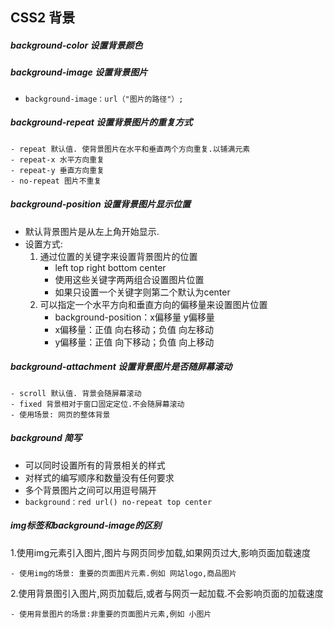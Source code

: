 ## CSS2 背景
##### background-color 设置背景颜色

##### background-image 设置背景图片
- ````background-image：url（"图片的路径"）;````

##### background-repeat 设置背景图片的重复方式

	- repeat 默认值. 使背景图片在水平和垂直两个方向重复.以铺满元素
	- repeat-x 水平方向重复
	- repeat-y 垂直方向重复
	- no-repeat 图片不重复

##### background-position 设置背景图片显示位置
- 默认背景图片是从左上角开始显示. 
- 设置方式:
	1. 通过位置的关键字来设置背景图片的位置
		- left top right bottom center
		- 使用这些关键字两两组合设置图片位置
		- 如果只设置一个关键字则第二个默认为center
	2. 可以指定一个水平方向和垂直方向的偏移量来设置图片位置
		-  background-position：x偏移量 y偏移量 
		-  x偏移量：正值 向右移动；负值 向左移动
		-  y偏移量：正值 向下移动；负值 向上移动

##### background-attachment 设置背景图片是否随屏幕滚动

	- scroll 默认值. 背景会随屏幕滚动
	- fixed 背景相对于窗口固定定位.不会随屏幕滚动
	- 使用场景: 网页的整体背景
	
##### background 简写
- 可以同时设置所有的背景相关的样式
- 对样式的编写顺序和数量没有任何要求
- 多个背景图片之间可以用逗号隔开
- ````background：red url() no-repeat top center````

##### img标签和background-image的区别
1.使用img元素引入图片,图片与网页同步加载,如果网页过大,影响页面加载速度

	- 使用img的场景: 重要的页面图片元素.例如 网站logo,商品图片

2.使用背景图引入图片,网页加载后,或者与网页一起加载.不会影响页面的加载速度

	- 使用背景图片的场景:非重要的页面图片元素,例如 小图片
